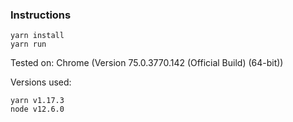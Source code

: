 ### Instructions

```
yarn install
yarn run
```

Tested on:
Chrome (Version 75.0.3770.142 (Official Build) (64-bit))


Versions used:
```
yarn v1.17.3
node v12.6.0
```

